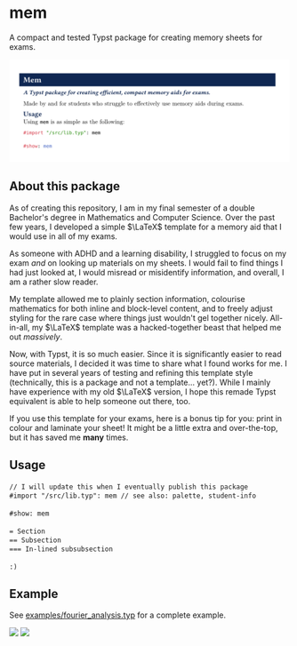 # mem

A compact and tested Typst package for creating memory sheets for exams.

![demo preview](assets/demo.png)

## About this package

As of creating this repository, I am in my final semester of a double Bachelor's degree
in Mathematics and Computer Science. Over the past few years, I developed a simple $\LaTeX$
template for a memory aid that I would use in all of my exams.

As someone with ADHD and a learning disability, I struggled to focus on my exam _and_ on looking 
up materials on my sheets. I would fail to find things I had just looked at, I would misread or
misidentify information, and overall, I am a rather slow reader.

My template allowed me to plainly section information, colourise mathematics for both inline and
block-level content, and to freely adjust styling for the rare case where things just wouldn't
gel together nicely. All-in-all, my $\LaTeX$ template was a hacked-together beast that helped me
out _massively_.

Now, with Typst, it is so much easier. Since it is significantly easier to read source materials,
I decided it was time to share what I found works for me. I have put in several years of testing 
and refining this template style (technically, this is a package and not a template... yet?).
While I mainly have experience with my old $\LaTeX$ version, I hope this remade Typst equivalent
is able to help someone out there, too.

If you use this template for your exams, here is a bonus tip for you: print in colour and laminate
your sheet! It might be a little extra and over-the-top, but it has saved me **many** times.

## Usage

```typ
// I will update this when I eventually publish this package
#import "/src/lib.typ": mem // see also: palette, student-info

#show: mem

= Section
== Subsection
=== In-lined subsubsection

:)
```

## Example

See [examples/fourier_analysis.typ](./examples/fourier_analysis.typ) for a complete example.

<image src="./examples/fourier_analysis_1.png" width="600"/>
<image src="./examples/fourier_analysis_2.png" width="600"/>
